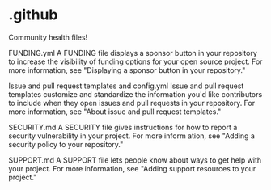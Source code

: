 # .github
Community health files!

FUNDING.yml	A FUNDING file displays a sponsor button in your repository to increase the visibility of funding options for your open source project. For more information, see "Displaying a sponsor button in your repository."

Issue and pull request templates and config.yml	Issue and pull request templates customize and standardize the information you'd like contributors to include when they open issues and pull requests in your repository. For more information, see "About issue and pull request templates."

SECURITY.md	A SECURITY file gives instructions for how to report a security vulnerability in your project. For more inform
ation, see "Adding a security policy to your repository."

SUPPORT.md	A SUPPORT file lets people know about ways to get help with your project. For more information, see "Adding support resources to your project."
